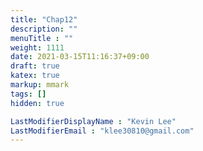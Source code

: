 ```yaml
---
title: "Chap12"
description: ""
menuTitle : ""
weight: 1111
date: 2021-03-15T11:16:37+09:00
draft: true
katex: true
markup: mmark
tags: []
hidden: true

LastModifierDisplayName : "Kevin Lee"
LastModifierEmail : "klee30810@gmail.com"
---
```


